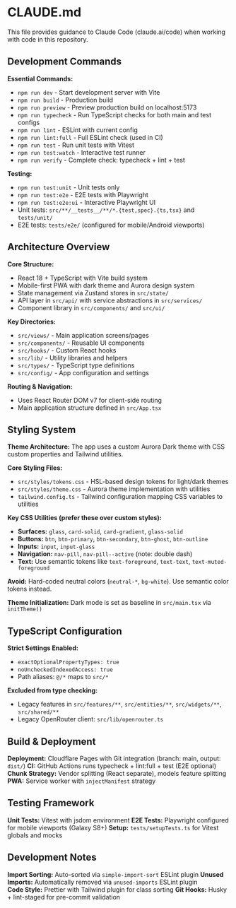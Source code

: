 # CLAUDE.md

This file provides guidance to Claude Code (claude.ai/code) when working with code in this repository.

## Development Commands

**Essential Commands:**

- `npm run dev` - Start development server with Vite
- `npm run build` - Production build
- `npm run preview` - Preview production build on localhost:5173
- `npm run typecheck` - Run TypeScript checks for both main and test configs
- `npm run lint` - ESLint with current config
- `npm run lint:full` - Full ESLint check (used in CI)
- `npm run test` - Run unit tests with Vitest
- `npm run test:watch` - Interactive test runner
- `npm run verify` - Complete check: typecheck + lint + test

**Testing:**

- `npm run test:unit` - Unit tests only
- `npm run test:e2e` - E2E tests with Playwright
- `npm run test:e2e:ui` - Interactive Playwright UI
- Unit tests: `src/**/__tests__/**/*.{test,spec}.{ts,tsx}` and `tests/unit/`
- E2E tests: `tests/e2e/` (configured for mobile/Android viewports)

## Architecture Overview

**Core Structure:**

- React 18 + TypeScript with Vite build system
- Mobile-first PWA with dark theme and Aurora design system
- State management via Zustand stores in `src/state/`
- API layer in `src/api/` with service abstractions in `src/services/`
- Component library in `src/components/` and `src/ui/`

**Key Directories:**

- `src/views/` - Main application screens/pages
- `src/components/` - Reusable UI components
- `src/hooks/` - Custom React hooks
- `src/lib/` - Utility libraries and helpers
- `src/types/` - TypeScript type definitions
- `src/config/` - App configuration and settings

**Routing & Navigation:**

- Uses React Router DOM v7 for client-side routing
- Main application structure defined in `src/App.tsx`

## Styling System

**Theme Architecture:**
The app uses a custom Aurora Dark theme with CSS custom properties and Tailwind utilities.

**Core Styling Files:**

- `src/styles/tokens.css` - HSL-based design tokens for light/dark themes
- `src/styles/theme.css` - Aurora theme implementation with utilities
- `tailwind.config.ts` - Tailwind configuration mapping CSS variables to utilities

**Key CSS Utilities (prefer these over custom styles):**

- **Surfaces:** `glass`, `card-solid`, `card-gradient`, `glass-solid`
- **Buttons:** `btn`, `btn-primary`, `btn-secondary`, `btn-ghost`, `btn-outline`
- **Inputs:** `input`, `input-glass`
- **Navigation:** `nav-pill`, `nav-pill--active` (note: double dash)
- **Text:** Use semantic tokens like `text-foreground`, `text-text`, `text-muted-foreground`

**Avoid:** Hard-coded neutral colors (`neutral-*`, `bg-white`). Use semantic color tokens instead.

**Theme Initialization:** Dark mode is set as baseline in `src/main.tsx` via `initTheme()`

## TypeScript Configuration

**Strict Settings Enabled:**

- `exactOptionalPropertyTypes: true`
- `noUncheckedIndexedAccess: true`
- Path aliases: `@/*` maps to `src/*`

**Excluded from type checking:**

- Legacy features in `src/features/**`, `src/entities/**`, `src/widgets/**`, `src/shared/**`
- Legacy OpenRouter client: `src/lib/openrouter.ts`

## Build & Deployment

**Deployment:** Cloudflare Pages with Git integration (branch: main, output: `dist/`)
**CI:** GitHub Actions runs typecheck + lint:full + test (E2E optional)
**Chunk Strategy:** Vendor splitting (React separate), models feature splitting
**PWA:** Service worker with `injectManifest` strategy

## Testing Framework

**Unit Tests:** Vitest with jsdom environment
**E2E Tests:** Playwright configured for mobile viewports (Galaxy S8+)
**Setup:** `tests/setupTests.ts` for Vitest globals and mocks

## Development Notes

**Import Sorting:** Auto-sorted via `simple-import-sort` ESLint plugin
**Unused Imports:** Automatically removed via `unused-imports` ESLint plugin  
**Code Style:** Prettier with Tailwind plugin for class sorting
**Git Hooks:** Husky + lint-staged for pre-commit validation
